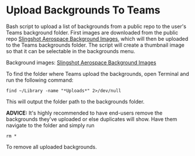 # Upload Backgrounds To Teams

Bash script to upload a list of backgrounds from a public repo to the user's Teams background folder.
First images are downloaded from the public repo [Slingshot Aerospace Background Images](https://github.com/steven-giang-van/BackgroundImages), which will then be uploaded to the Teams backgrounds folder.
The script will create a thumbnail image so that it can be selectable in the backgrounds menu.

Background images: [Slingshot Aerospace Background Images](https://github.com/steven-giang-van/BackgroundImages)


To find the folder where Teams upload the backgrounds, open Terminal and run the following command:
```
find ~/Library -name "*Uploads*" 2>/dev/null
```
This will output the folder path to the backgrounds folder.

**ADVICE:** It's highly recommended to have end-users remove the backgrounds they've uploaded or else duplicates will show.
Have them navigate to the folder and simply run
```
rm *
```
To remove all uploaded backgrounds.
